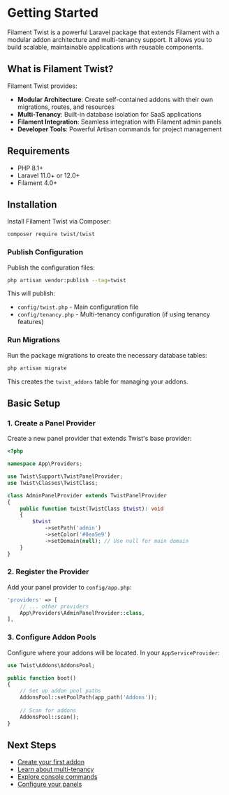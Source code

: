 # Getting Started

Filament Twist is a powerful Laravel package that extends Filament with a modular addon architecture and multi-tenancy support. It allows you to build scalable, maintainable applications with reusable components.

## What is Filament Twist?

Filament Twist provides:

- **Modular Architecture**: Create self-contained addons with their own migrations, routes, and resources
- **Multi-Tenancy**: Built-in database isolation for SaaS applications
- **Filament Integration**: Seamless integration with Filament admin panels
- **Developer Tools**: Powerful Artisan commands for project management

## Requirements

- PHP 8.1+
- Laravel 11.0+ or 12.0+
- Filament 4.0+

## Installation

Install Filament Twist via Composer:

```bash
composer require twist/twist
```

### Publish Configuration

Publish the configuration files:

```bash
php artisan vendor:publish --tag=twist
```

This will publish:
- `config/twist.php` - Main configuration file
- `config/tenancy.php` - Multi-tenancy configuration (if using tenancy features)

### Run Migrations

Run the package migrations to create the necessary database tables:

```bash
php artisan migrate
```

This creates the `twist_addons` table for managing your addons.

## Basic Setup

### 1. Create a Panel Provider

Create a new panel provider that extends Twist's base provider:

```php
<?php

namespace App\Providers;

use Twist\Support\TwistPanelProvider;
use Twist\Classes\TwistClass;

class AdminPanelProvider extends TwistPanelProvider
{
    public function twist(TwistClass $twist): void
    {
        $twist
            ->setPath('admin')
            ->setColor('#0ea5e9')
            ->setDomain(null); // Use null for main domain
    }
}
```

### 2. Register the Provider

Add your panel provider to `config/app.php`:

```php
'providers' => [
    // ... other providers
    App\Providers\AdminPanelProvider::class,
],
```

### 3. Configure Addon Pools

Configure where your addons will be located. In your `AppServiceProvider`:

```php
use Twist\Addons\AddonsPool;

public function boot()
{
    // Set up addon pool paths
    AddonsPool::setPoolPath(app_path('Addons'));
    
    // Scan for addons
    AddonsPool::scan();
}
```

## Next Steps

- [Create your first addon](./creating-addons.md)
- [Learn about multi-tenancy](./multi-tenancy.md)
- [Explore console commands](./console-commands.md)
- [Configure your panels](./panel-configuration.md)